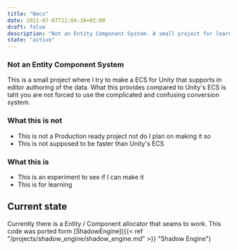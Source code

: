 ```yaml
---
title: "Necs"
date: 2021-07-07T21:04:16+02:00
draft: false
description: "Not an Entity Component System. A small project for learning about Unity's Burst compiler and editor scripting"
state: "active"
---
```


### **N**ot an **E**ntity **C**omponent **S**ystem
This is a small project where I try to make a ECS for Unity that supports in editor authoring of the data. What this provides compared to Unity's ECS is taht you are not forced to use the complicated and confusing conversion system.

### What this is not
 - This is not a Production ready project not do I plan on making it so
 - This is not supposed to be faster than Unity's ECS

### What this is
 - This is an experiment to see if I can make it
 - This is for learning

## Current state
Currently there is a Entity / Component allocator that seams to work. This code was ported form [ShadowEngine]({{< ref "/projects/shadow_engine/shadow_engine.md" >}} "Shadow Engine")